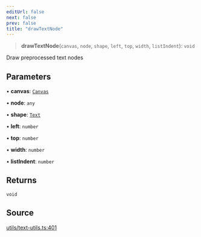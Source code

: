 ```yaml
---
editUrl: false
next: false
prev: false
title: "drawTextNode"
---
```


> **drawTextNode**(`canvas`, `node`, `shape`, `left`, `top`, `width`, `listIndent`): `void`

Draw preprocessed text nodes

## Parameters

• **canvas**: [`Canvas`](/api-core/classes/canvas/)

• **node**: `any`

• **shape**: [`Text`](/api-core/classes/text/)

• **left**: `number`

• **top**: `number`

• **width**: `number`

• **listIndent**: `number`

## Returns

`void`

## Source

[utils/text-utils.ts:401](https://github.com/dgmjs/dgmjs/blob/c296d113d513e412f08f9016159ca40d11e704cd/packages/core/src/utils/text-utils.ts#L401)
